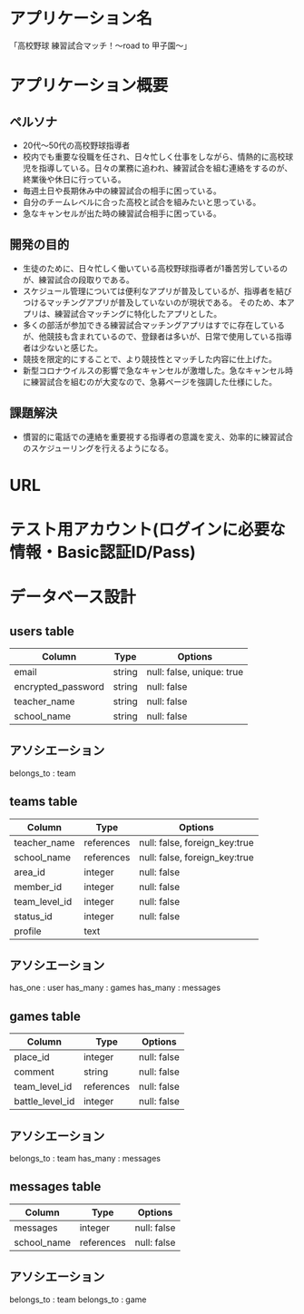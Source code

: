 # アプリケーション名
「高校野球 練習試合マッチ！〜road to 甲子園〜」

# アプリケーション概要
## ペルソナ
- 20代〜50代の高校野球指導者
- 校内でも重要な役職を任され、日々忙しく仕事をしながら、情熱的に高校球児を指導している。日々の業務に追われ、練習試合を組む連絡をするのが、終業後や休日に行っている。
- 毎週土日や長期休み中の練習試合の相手に困っている。
- 自分のチームレベルに合った高校と試合を組みたいと思っている。
- 急なキャンセルが出た時の練習試合相手に困っている。

## 開発の目的
- 生徒のために、日々忙しく働いている高校野球指導者が1番苦労しているのが、練習試合の段取りである。
- スケジュール管理については便利なアプリが普及しているが、指導者を結びつけるマッチングアプリが普及していないのが現状である。
 そのため、本アプリは、練習試合マッチングに特化したアプリとした。
- 多くの部活が参加できる練習試合マッチングアプリはすでに存在しているが、他競技も含まれているので、登録者は多いが、日常で使用している指導者は少ないと感じた。
- 競技を限定的にすることで、より競技性とマッチした内容に仕上げた。
- 新型コロナウイルスの影響で急なキャンセルが激増した。急なキャンセル時に練習試合を組むのが大変なので、急募ページを強調した仕様にした。

## 課題解決
- 慣習的に電話での連絡を重要視する指導者の意識を変え、効率的に練習試合のスケジューリングを行えるようになる。

# URL


# テスト用アカウント(ログインに必要な情報・Basic認証ID/Pass)

# データベース設計
## users table

| Column             | Type     | Options                   |
|--------------------|----------|---------------------------|
| email              | string   | null: false, unique: true |
| encrypted_password | string   | null: false               |
| teacher_name       | string   | null: false               |
| school_name        | string   | null: false               |

## アソシエーション
belongs_to : team


## teams table

| Column        | Type       | Options                       |
|---------------|------------|-------------------------------|
| teacher_name  | references | null: false, foreign_key:true |
| school_name   | references | null: false, foreign_key:true |
| area_id       | integer    | null: false                   |
| member_id     | integer    | null: false                   |
| team_level_id | integer    | null: false                   |
| status_id     | integer    | null: false                   |
| profile        | text      |                              |

## アソシエーション
has_one : user
has_many : games
has_many : messages

## games table

| Column          | Type       | Options     |
|-----------------|------------|-------------|
| place_id        | integer    | null: false |
| comment         | string     | null: false |
| team_level_id   | references | null: false |
| battle_level_id | integer    | null: false |

## アソシエーション
belongs_to : team
has_many : messages

## messages table

| Column      | Type       | Options     |
|-------------|------------|-------------|
| messages    | integer    | null: false |
| school_name | references | null: false |

## アソシエーション
belongs_to : team
belongs_to : game
